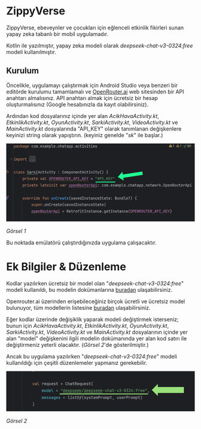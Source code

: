 # ZippyVerse
ZippyVerse, ebeveynler ve çocukları için eğlenceli etkinlik fikirleri sunan yapay zeka tabanlı bir mobil uygulamadır. 

Kotlin ile yazılmıştır, yapay zeka modeli olarak *deepseek-chat-v3-0324:free* modeli kullanılmıştır.

## Kurulum
Öncelikle, uygulamayı çalıştırmak için Android Studio veya benzeri bir editörde kurulumu tamamlamalı ve [OpenRouter.ai](https://openrouter.ai/) web sitesinden bir API anahtarı almalısınız. API anahtarı almak için ücretsiz bir hesap 
oluşturmalısınız (Google hesabınızla da kayıt olabilirsiniz). 

Ardından kod dosyalarınız içinde yer alan *AcikHavaActivity.kt*, *EtkinlikActivity.kt*, *OyunActivity.kt*, *SarkiActivity.kt*, *VideoActivity.kt* ve *MainActivity.kt* dosyalarında "API_KEY" olarak tanımlanan 
değişkenlere keyinizi string olarak yapıştırın. (keyiniz genelde "*sk*" ile başlar.)

![Görsel 1](app/src/main/res/drawable/image1.png)

*Görsel 1*

Bu noktada emülatörü çalıştırdığınızda uygulama çalışacaktır.

# Ek Bilgiler & Düzenleme
Kodlar yazılırken ücretsiz bir model olan "*deepseek-chat-v3-0324:free*" modeli kullanıldı, bu modelin dokümanlarına [buradan](https://openrouter.ai/deepseek/deepseek-chat-v3-0324:free) ulaşabilirsiniz.

Openrouter.ai üzerinden erişebileceğiniz birçok ücretli ve ücretsiz model bulunuyor, tüm modellerin listesine [buradan](https://openrouter.ai/models) ulaşabilirsiniz. 

Eğer kodlar üzerinde değişiklik yaparak modeli değiştirmek isterseniz; bunun için *AcikHavaActivity.kt*, *EtkinlikActivity.kt*, *OyunActivity.kt*, *SarkiActivity.kt*, *VideoActivity.kt* ve *MainActivity.kt* 
dosyalarının içinde yer alan "model" değişkenini ilgili modelin dokümanında yer alan kod satırı ile değiştirmeniz yeterli olacaktır. (*Görsel 2*'de gösterilmiştir.)

Ancak bu uygulama yazılırken "*deepseek-chat-v3-0324:free*" modeli kullanıldığı için çeşitli düzenlemeler yapmanız gerekebilir.

![Görsel 2](app/src/main/res/drawable/image2.png)

*Görsel 2*
